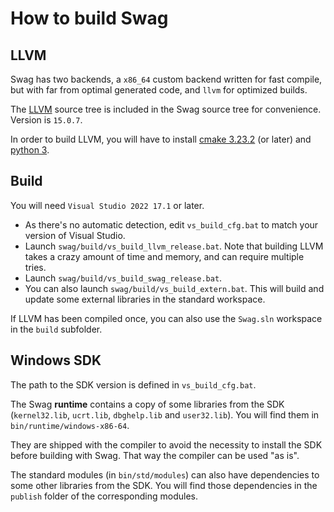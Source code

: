 # How to build Swag

## LLVM

Swag has two backends, a `x86_64` custom backend written for fast compile, but with far from optimal generated code, and `llvm` for optimized builds.

The [LLVM](https://releases.llvm.org/download.html) source tree is included in the Swag source tree for convenience. Version is `15.0.7`.

In order to build LLVM, you will have to install [cmake 3.23.2](https://cmake.org/download/) (or later) and [python 3](https://www.python.org/downloads/).

## Build

You will need `Visual Studio 2022 17.1` or later.

* As there's no automatic detection, edit `vs_build_cfg.bat` to match your version of Visual Studio.
* Launch `swag/build/vs_build_llvm_release.bat`. Note that building LLVM takes a crazy amount of time and memory, and can require multiple tries.
* Launch `swag/build/vs_build_swag_release.bat`.
* You can also launch `swag/build/vs_build_extern.bat`. This will build and update some external libraries in the standard workspace.

If LLVM has been compiled once, you can also use the `Swag.sln` workspace in the `build` subfolder.

## Windows SDK
The path to the SDK version is defined in `vs_build_cfg.bat`.

The Swag **runtime** contains a copy of some libraries from the SDK (`kernel32.lib`, `ucrt.lib`, `dbghelp.lib` and `user32.lib`). You will find them in `bin/runtime/windows-x86-64`.

They are shipped with the compiler to avoid the necessity to install the SDK before building with Swag. That way the compiler can be used "as is".

The standard modules (in `bin/std/modules`) can also have dependencies to some other libraries from the SDK. You will find those dependencies in the `publish` folder of the corresponding modules.
